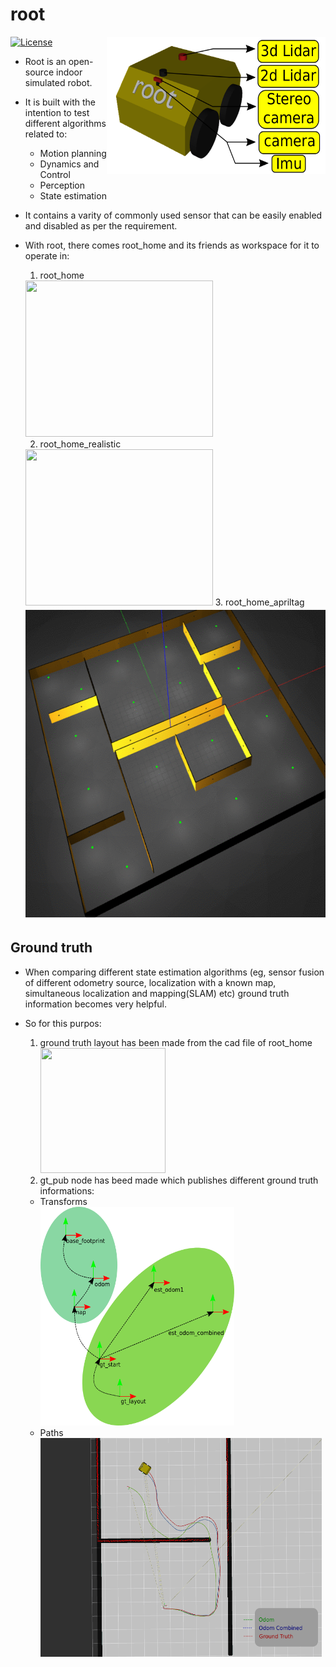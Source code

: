 # root
[![License](https://img.shields.io/badge/License-BSD%203--Clause-blue.svg)](https://opensource.org/licenses/BSD-3-Clause)
<img align="right" width="350" height="220" src="./root_description/doc/images/root_labeled.png">

- Root is an open-source indoor simulated robot.
- It is built with the intention to test different algorithms related to:
	- Motion planning
	- Dynamics and Control
	- Perception
	- State estimation
- It contains a varity of commonly used sensor that can be easily enabled and disabled as per the requirement.
- With root, there comes root_home and its friends as workspace for it to operate in:
  
  1. root_home <br>
    <img width="300" height="250" src="./root_gazebo/screenshots/root_home.png"> 
  
  2. root_home_realistic <br>
    <img src="./root_gazebo/screenshots/root_home_realistic.png" width="300" height="250"/>
  3. root_home_apriltag <br>
    <img src="./root_gazebo/screenshots/root_home_apriltag.gif" width="600" height="500"/>

## Ground truth
- When comparing different state estimation algorithms (eg, sensor fusion of different odometry source, localization with a known map, simultaneous localization and mapping(SLAM) etc) ground truth information becomes very helpful.

- So for this purpos:
  1. ground truth layout has been made from the cad file of root_home <br>
     <img src="./root_gazebo/layouts/root_home/root_home.png" width="200" height="200"/>
  2. gt_pub node has beed made which publishes different ground truth informations:
  	* Transforms <br>
  		<img src="./root_gazebo/doc/images/gt_pub_frames.png" width="310" height="350"/>
  	* Paths <br>
  		<img src="./root_gazebo/doc/images/gt_pub_paths.png" width="450" height="350"/>
